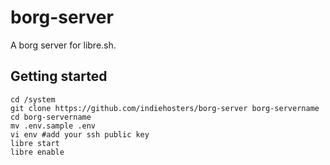 # borg-server

A borg server for libre.sh.

## Getting started

```
cd /system
git clone https://github.com/indiehosters/borg-server borg-servername
cd borg-servername
mv .env.sample .env
vi env #add your ssh public key
libre start
libre enable
```
